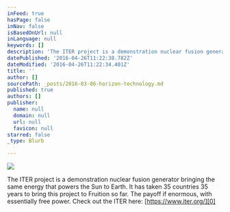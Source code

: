 ```yaml
---
inFeed: true
hasPage: false
inNav: false
isBasedOnUrl: null
inLanguage: null
keywords: []
description: 'The ITER project is a demonstration nuclear fusion generator bringing the same energy that powers the Sun to Earth. It has taken 35 countries 35 years to bring this project to Fruition so far. The payoff if enormous, with essentially free power. Check out the ITER here: https://www.iter.org/'
datePublished: '2016-04-26T11:22:38.782Z'
dateModified: '2016-04-26T11:22:34.401Z'
title: ''
author: []
sourcePath: _posts/2016-03-06-horizon-technology.md
published: true
authors: []
publisher:
  name: null
  domain: null
  url: null
  favicon: null
starred: false
_type: Blurb

---
```

![](https://the-grid-user-content.s3-us-west-2.amazonaws.com/1e50fa88-07fa-49d7-a332-64d834183869.jpg)

The ITER project is a demonstration nuclear fusion generator bringing the same energy that powers the Sun to Earth. It has taken 35 countries 35 years to bring this project to Fruition so far. The payoff if enormous, with essentially free power. Check out the ITER here: [https://www.iter.org/][0]

[0]: https://www.iter.org/
